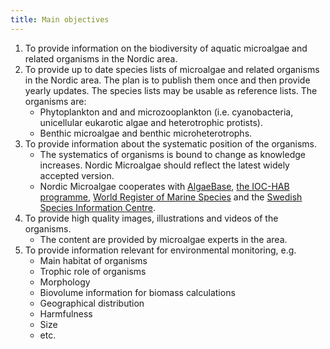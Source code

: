 ```yaml
---
title: Main objectives
---
```


1. To provide information on the biodiversity of aquatic microalgae and related organisms in the Nordic area.
2. To provide up to date species lists of microalgae and related organisms in the Nordic area. The plan is to publish them once and then provide yearly updates. The species lists may be usable as reference lists. The organisms are:
    * Phytoplankton and and microzooplankton (i.e. cyanobacteria, unicellular eukarotic algae and heterotrophic protists).
    * Benthic microalgae and benthic microheterotrophs.
3. To provide information about the systematic position of the organisms.
    * The systematics of organisms is bound to change as knowledge increases. Nordic Microalgae should reflect the latest widely accepted version.
    * Nordic Microalgae cooperates with [AlgaeBase](http://www.algaebase.org/), [the IOC-HAB programme](http://ioc-unesco.org/hab/),  [World Register of Marine Species](http://www.marinespecies.org/) and the [Swedish Species Information Centre](http://www.artdata.slu.se/).
4. To provide high quality images, illustrations and videos of the organisms.
    * The content are provided by microalgae experts in the area.
5. To provide information relevant for environmental monitoring, e.g.
    * Main habitat of organisms
    * Trophic role of organisms
    * Morphology
    * Biovolume information for biomass calculations
    * Geographical distribution
    * Harmfulness
    * Size
    * etc.